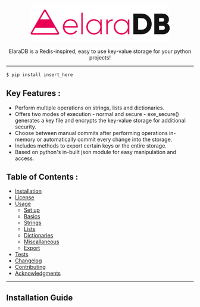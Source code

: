 <div align="center">
    <img src="elara.png" width ="75%">
    <p>ElaraDB is a Redis-inspired, easy to use key-value storage for your python projects!</p>
</div>

<hr>

```sh
$ pip install insert_here
```

## Key Features :
* Perform multiple operations on strings, lists and dictionaries.
* Offers two modes of execution - normal and secure - exe_secure() generates a key file and encrypts the key-value storage for additional security.
* Choose between manual commits after performing operations in-memory or automatically commit every change into the storage.
* Includes methods to export certain keys or the entire storage.
* Based on python's in-built json module for easy manipulation and access.

## Table of Contents :
* [Installation](#headers)  
* [License](#emphasis)  
* [Usage](#usage)
    * [Set up](#setup)
    * [Basics](#basics)
    * [Strings](#strings)
    * [Lists](#lists)
    * [Dictionaries](#dict)
    * [Miscallaneous](#misc)
    * [Export](#export)
* [Tests](#tests)
* [Changelog](#change)
* [Contributing](#contr)
* [Acknowledgments](#ack)

<hr>

<span id="headers"></span>
## Installation Guide